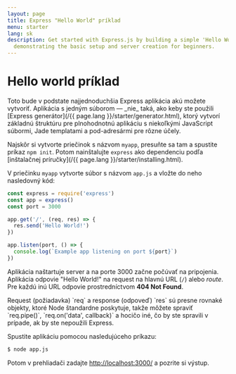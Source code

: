```yaml
---
layout: page
title: Express "Hello World" príklad
menu: starter
lang: sk
description: Get started with Express.js by building a simple 'Hello World' application,
  demonstrating the basic setup and server creation for beginners.
---
```


# Hello world príklad

<div class="doc-box doc-info" markdown="1">
Toto bude v podstate najjednoduchšia Express aplikácia akú možete vytvoriť. Aplikácia s jedným súborom &mdash; _nie_ taká, ako keby ste použili [Express generátor](/{{ page.lang }}/starter/generator.html), ktorý vytvorí základnú štruktúru pre plnohodnotnú aplikáciu s niekoľkými JavaScript súbormi, Jade templatami a pod-adresármi pre rôzne účely.
</div>

Najskôr si vytvorte priečinok s názvom `myapp`, presuňte sa tam a spustite príkaz `npm init`. Potom nainštalujte `express` ako dependenciu podľa [inštalačnej príručky](/{{ page.lang }}/starter/installing.html).

V priečinku `myapp` vytvorte súbor s názvom `app.js` a vložte do neho nasledovný kód:

```js
const express = require('express')
const app = express()
const port = 3000

app.get('/', (req, res) => {
  res.send('Hello World!')
})

app.listen(port, () => {
  console.log(`Example app listening on port ${port}`)
})
```

Aplikácia naštartuje server a na porte 3000 začne počúvať na pripojenia. Aplikácia odpovie "Hello World!" na request na hlavnú URL (`/`) alebo _route_. Pre každú inú URL odpovie prostredníctvom **404 Not Found**.

<div class="doc-box doc-notice" markdown="1">
Request (požiadavka) `req` a response (odpoveď) `res` sú presne rovnaké objekty, ktoré Node štandardne poskytuje, takže môžete spraviť `req.pipe()`, `req.on('data', callback)` a hocičo iné, čo by ste spravili v prípade, ak by ste nepoužili Express.
</div>

Spustite aplikáciu pomocou nasledujúceho príkazu:

```bash
$ node app.js
```

Potom v prehliadači zadajte [http://localhost:3000/](http://localhost:3000/) a pozrite si výstup.


